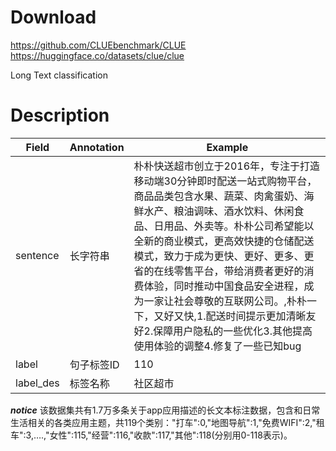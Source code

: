# Download
https://github.com/CLUEbenchmark/CLUE<br>
https://huggingface.co/datasets/clue/clue

 Long Text classification

# Description
| Field     | Annotation | Example                                                                                                                                                                                                                                            |
| --------- | ---------- | -------------------------------------------------------------------------------------------------------------------------------------------------------------------------------------------------------------------------------------------------- |
| sentence  | 长字符串       | 朴朴快送超市创立于2016年，专注于打造移动端30分钟即时配送一站式购物平台，商品品类包含水果、蔬菜、肉禽蛋奶、海鲜水产、粮油调味、酒水饮料、休闲食品、日用品、外卖等。朴朴公司希望能以全新的商业模式，更高效快捷的仓储配送模式，致力于成为更快、更好、更多、更省的在线零售平台，带给消费者更好的消费体验，同时推动中国食品安全进程，成为一家让社会尊敬的互联网公司。,朴朴一下，又好又快,1.配送时间提示更加清晰友好2.保障用户隐私的一些优化3.其他提高使用体验的调整4.修复了一些已知bug |
| label     | 句子标签ID     | 110                                                                                                                                                                                                                                                |
| label_des | 标签名称       | 社区超市                                                                                                                                                                                                                                               |
***notice***
该数据集共有1.7万多条关于app应用描述的长文本标注数据，包含和日常生活相关的各类应用主题，共119个类别："打车":0,"地图导航":1,"免费WIFI":2,"租车":3,….,"女性":115,"经营":116,"收款":117,"其他":118(分别用0-118表示)。
